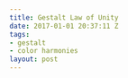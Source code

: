 ```yaml
---
title: Gestalt Law of Unity
date: 2017-01-01 20:37:11 Z
tags:
- gestalt
- color harmonies
layout: post
---
```


